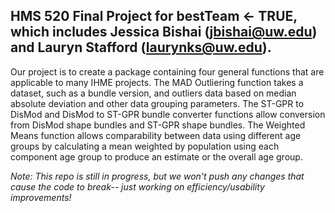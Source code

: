 ## HMS 520 Final Project for bestTeam <- TRUE, which includes Jessica Bishai (jbishai@uw.edu) and Lauryn Stafford (laurynks@uw.edu).

Our project is to create a package containing four general functions that are applicable to many IHME projects. The MAD Outliering function takes a dataset, such as a bundle version, and outliers data based on median absolute deviation and other data grouping parameters. The ST-GPR to DisMod and DisMod to ST-GPR bundle converter functions allow conversion from DisMod shape bundles and ST-GPR shape bundles. The Weighted Means function allows comparability between data using different age groups by calculating a mean weighted by population using each component age group to produce an estimate or the overall age group.

*Note: This repo is still in progress, but we won't push any changes that cause the code to break-- just working on efficiency/usability improvements!*